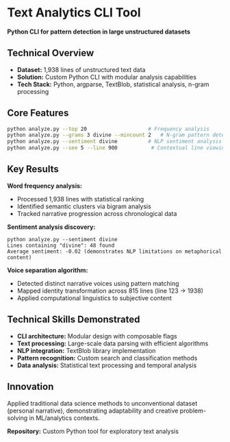 # Text Analytics CLI Tool
**Python CLI for pattern detection in large unstructured datasets**

## Technical Overview
- **Dataset:** 1,938 lines of unstructured text data
- **Solution:** Custom Python CLI with modular analysis capabilities
- **Tech Stack:** Python, argparse, TextBlob, statistical analysis, n-gram processing

## Core Features
```bash
python analyze.py --top 20                    # Frequency analysis
python analyze.py --grams 3 divine --mincount 2   # N-gram pattern detection  
python analyze.py --sentiment divine          # NLP sentiment analysis
python analyze.py --see 5 --line 900           # Contextual line viewing
```

## Key Results
**Word frequency analysis:**
- Processed 1,938 lines with statistical ranking
- Identified semantic clusters via bigram analysis
- Tracked narrative progression across chronological data

**Sentiment analysis discovery:**
```
python analyze.py --sentiment divine
Lines containing "divine": 48 found
Average sentiment: -0.02 (demonstrates NLP limitations on metaphorical content)
```

**Voice separation algorithm:**
- Detected distinct narrative voices using pattern matching
- Mapped identity transformation across 815 lines (line 123 → 1938)
- Applied computational linguistics to subjective content

## Technical Skills Demonstrated
- **CLI architecture:** Modular design with composable flags
- **Text processing:** Large-scale data parsing with efficient algorithms  
- **NLP integration:** TextBlob library implementation
- **Pattern recognition:** Custom search and classification methods
- **Data analysis:** Statistical text processing and temporal analysis

## Innovation
Applied traditional data science methods to unconventional dataset (personal narrative), demonstrating adaptability and creative problem-solving in ML/analytics contexts.

**Repository:** Custom Python tool for exploratory text analysis